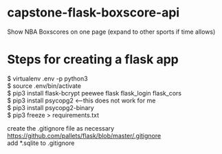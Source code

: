 # capstone-flask-boxscore-api
Show NBA Boxscores on one page (expand to other sports if time allows)

# Steps for creating a flask app
$ virtualenv .env -p python3<br />
$ source .env/bin/activate<br />
$ pip3 install flask-bcrypt peewee flask flask_login flask_cors<br />
$ pip3 install psycopg2 <--this does not work for me<br />
$ pip3 install psycopg2-binary<br />
$ pip3 freeze > requirements.txt<br />


create the .gitignore file as necessary<br />
https://github.com/pallets/flask/blob/master/.gitignore<br />
add *.sqlite to .gitignore<br />
